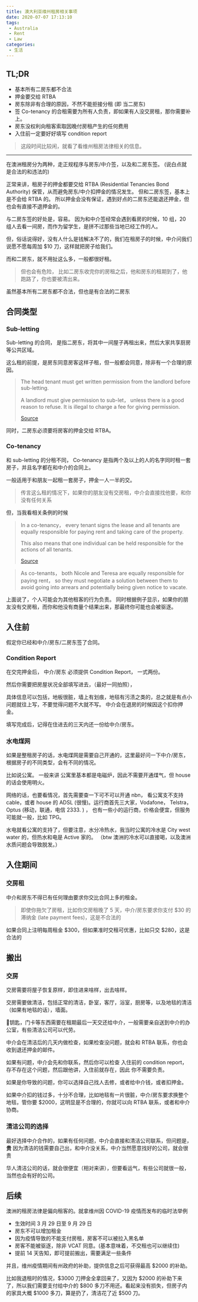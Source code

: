 ```yaml
---
title: 澳大利亚维州租房相关事项
date: 2020-07-07 17:13:10
tags:
 - Australia
 - Rent
 - Law
categories:
 - 生活
---
```


## TL;DR
 - 基本所有二房东都不合法
 - 押金要交给 RTBA
 - 房东除非有合理的原因，不然不能拒接分租 (即 当二房东)
 - 签 Co-tenancy 的合租需要为所有人负责，即如果有人没交房租，那你需要补上。
 - 房东没权利向租客索取因晚付房租产生的任何费用
 - 入住前一定要好好填写 condition report

<!--more-->

 > 这段时间比较闲，就看了看维州租房法律相关的信息。

---

在澳洲租房分为两种，走正规程序与房东/中介签，以及和二房东签。 (说白点就是合法的和违法的)

正常来讲，租房子的押金都要交给 RTBA (Residential Tenancies Bond Authority) 保管，从而避免房东/中介扣押金的情况发生。 但和二房东签，基本上是不会给 RTBA 的。 所以押金会没有保证，遇到好点的二房东还能退还押金，但也会有直接不退押金的。

与二房东签的好处是，容易。 因为和中介签经常会遇到看房的时候，10 组，20 组人去看一间房，而作为留学生，是拼不过那些当地已经工作的人。

但，俗话说得好，没有人什么是钱解决不了的，我们在租房子的时候，中介问我们说愿不愿每周加 $10 刀，这样就把房子给我们。

而和二房东，就不用扯这么多，一般都很好租。

 > 但也会有危险， 比如二房东收完你的房租之后，他和房东的租期到了，他跑路了，你也要被清出来。

虽然基本所有二房东都不合法，但也是有合法的二房东

## 合同类型

### Sub-letting
 Sub-letting 的合同， 是指二房东，将其中一间屋子再租出来，然后大家共享厨房等公共区域。

 这么租的前提，是房东同意房客这样子租，但一般都会同意，除非有一个合理的原因。
 
 > The head tenant must get written permission from the landlord before sub-letting. 
 > 
 > A landlord must give permission to sub-let， unless there is a good reason to refuse. It is illegal to charge a fee for giving permission. 
 >
 > [Source](https://www.consumer.vic.gov.au/housing/renting/types-of-rental-agreements/subletting)

 同时，二房东必须要将房客的押金交给 RTBA。

### Co-tenancy
 和 sub-letting 的分租不同， Co-tenancy 是指两个及以上的人的名字同时租一套房子，并且名字都在和中介的合同上。

 一般适用于和朋友一起租一套房子，押金一人一半的交。

 > 传言这么租的情况下，如果你的朋友没有交房租，中介会直接找他要，和你没有任何关系

 但，当我看相关条例的时候

 > In a co-tenancy， every tenant signs the lease and all tenants are equally responsible for paying rent and taking care of the property.
 >
 > This also means that one individual can be held responsible for the actions of all tenants.
 > 
 > [Source](https://www.consumer.vic.gov.au/housing/renting/types-of-rental-agreements/co-tenancy-or-joint-tenancy)


 > As co-tenants， both Nicole and Teresa are equally responsible for paying rent， so they must negotiate a solution between them to avoid going into arrears and potentially being given notice to vacate.

 上面说了，个人可能会为其他租客的行为负责。 同时根据例子显示，如果你的朋友没有交房租，而你和他没有商量个结果出来，那最终你可能也会被驱逐。


## 入住前

假定你已经和中介/房东/二房东签了合同。

### Condition Report

在交完押金后， 中介/房东 必须提供 Condition Report， 一式两份。

然后你需要把房屋状况全部填写进去，（最好一同拍照），

具体信息可以包括，地板很脏，墙上有划痕，地毯有污渍之类的，总之就是有点小问题就往上写，不要觉得问题不大就不写。 中介会在退房的时候因这个扣你押金。

填写完成后，记得在住进去的三天内还一份给中介/房东。

### 水电煤网

如果是整租房子的话，水电煤网是需要自己开通的，这里最好问一下中介/房东，根据房子的不同类型，会有不同的情况。

比如说公寓。 一般来讲 公寓里基本都是电磁炉，因此不需要开通煤气，但 house 的话会使用明火。

网络的话，也要看情况，首先需要查一下可不可以开通 nbn， 看公寓支不支持 cable，或者 house 的 ADSL (很慢)。运行商首先三大家，Vodafone， Telstra， Optus (移动，联通，电信 2333. ) ， 也有一些小的运行商，价格会便宜，但服务可能就一般，比如 TPG。

水电就看公寓的支持了，但要注意，水分冷热水，我当时公寓的冷水是 City west water 的，但热水和电是 Active 家的。
（btw 澳洲的冷水可以直接喝，以及澳洲水质问题会导致脱发。）


## 入住期间

### 交房租

中介和房东不得已有任何理由要求你交比合同上多的租金。

 > 即使你拖欠了房租，比如你交房租晚了 5 天，中介/房东要求你支付 $30 的滞纳金 (late payment fees)，这是不合法的

如果合同上注明每周租金 $300，但如果准时交租可优惠，比如只交 $280，这是合法的


## 搬出

### 交房

交房需要将屋子恢复原样，即住进来啥样，出去啥样。

交房需要做清洁，包括正常的清洁，卧室，客厅，浴室，厨房等，以及地毯的清洁（如果有地毯的话），墙面。

钥匙，门卡等东西需要在租期最后一天交还给中介，一般需要亲自送到中介的办公室，有些清洁公司可以代劳。

中介会在清洁后的几天内做检查，如果检查没问题，就会和 RTBA 联系，你也会收到退还押金的邮件。

如果有问题，中介会先和你联系，然后你可以检查 入住前的 condition report，存不存在这个问题，然后跟他讲，入住前就存在，因此 你不需要负责。

如果是你导致的问题，你可以选择自己找人去修，或者给中介钱，或者扣押金。

如果中介扣的钱过多，十分不合理，比如地毯有一片很脏，中介/房东要求换整个地毯，管你要 $2000，这明显是不合理的，你就可以向 RTBA 联系，或者和中介协商。

### 清洁公司的选择

最好选择中介合作的，如果有任何问题，中介会直接和清洁公司联系，但问题是，**贵** 因为清洁的钱需要自己出，和中介没关系，中介当然愿意找好的公司，就会很贵

华人清洁公司的话，就会很便宜（相对来讲），但要看运气，有些公司就很一般，当然也会有好的公司。


## 后续

澳洲的租房法律是偏向租客的。就拿维州因 COVID-19 疫情而发布的临时法举例

 - 生效时间 3 月 29 日至 9 月 29 日
 - 房东不可以增加租金
 - 因为疫情导致的不能支付房租，房客不可以被拉入黑名单
 - 房客不能被驱逐，除非 VCAT 同意。(基本意味着，不交租也可以继续住)
 - 提前 14 天告知，即可提前搬出，需要满足一些条件

并且，维州疫情期间有州政府的补助，提供信息之后可获得最高 $2000 的补助。

比如我退租时的情况，$3000 刀押金全拿回来了，又因为 $2000 的补助下来了，所以我们需要支付给中介的 $800 多刀不用还。看起来没有损失，但房子内的家具大概 $1000 多刀，算是扔了，清洁花了近 $500 刀。